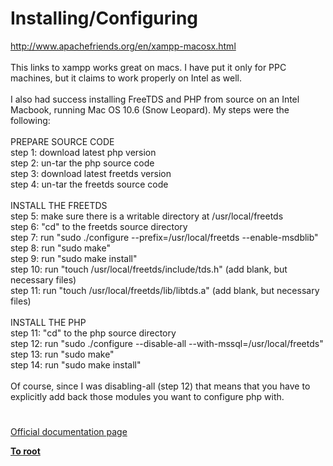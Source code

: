 # Installing/Configuring



http://www.apachefriends.org/en/xampp-macosx.html<br><br>This links to xampp works great on macs. I have put it only for PPC machines, but it claims to work properly on Intel as well. <br><br>I also had success installing FreeTDS and PHP from source on an Intel Macbook, running Mac OS 10.6 (Snow Leopard). My steps were the following:<br><br>PREPARE SOURCE CODE<br>step 1: download latest php version<br>step 2: un-tar the php source code<br>step 3: download latest freetds version<br>step 4: un-tar the freetds source code<br><br>INSTALL THE FREETDS<br>step 5: make sure there is a writable directory at /usr/local/freetds<br>step 6: "cd" to the freetds source directory<br>step 7: run "sudo ./configure --prefix=/usr/local/freetds --enable-msdblib"<br>step 8: run "sudo make"<br>step 9: run "sudo make install"<br>step 10: run "touch /usr/local/freetds/include/tds.h" (add blank, but necessary files)<br>step 11: run "touch /usr/local/freetds/lib/libtds.a" (add blank, but necessary files)<br><br>INSTALL THE PHP<br>step 11: "cd" to the php source directory<br>step 12: run "sudo ./configure --disable-all --with-mssql=/usr/local/freetds"<br>step 13: run "sudo make"<br>step 14: run "sudo make install"<br><br>Of course, since I was disabling-all (step 12) that means that you have to explicitly add back those modules you want to configure php with.  

#

[Official documentation page](https://www.php.net/manual/en/mssql.setup.php)

**[To root](/README.md)**